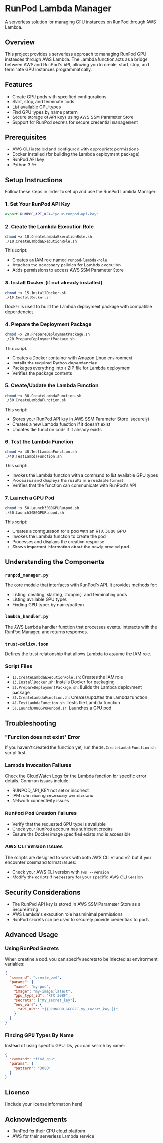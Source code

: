 # RunPod Lambda Manager

A serverless solution for managing GPU instances on RunPod through AWS Lambda.

## Overview

This project provides a serverless approach to managing RunPod GPU instances through AWS Lambda. The Lambda function acts as a bridge between AWS and RunPod's API, allowing you to create, start, stop, and terminate GPU instances programmatically.

## Features

- Create GPU pods with specified configurations
- Start, stop, and terminate pods
- List available GPU types
- Find GPU types by name pattern
- Secure storage of API keys using AWS SSM Parameter Store
- Support for RunPod secrets for secure credential management

## Prerequisites

- AWS CLI installed and configured with appropriate permissions
- Docker installed (for building the Lambda deployment package)
- RunPod API key
- Python 3.9+

## Setup Instructions

Follow these steps in order to set up and use the RunPod Lambda Manager:

### 1. Set Your RunPod API Key

```bash
export RUNPOD_API_KEY="your-runpod-api-key"
```

### 2. Create the Lambda Execution Role

```bash
chmod +x 10.CreateLambdaExecutionRole.sh
./10.CreateLambdaExecutionRole.sh
```

This script:
- Creates an IAM role named `runpod-lambda-role`
- Attaches the necessary policies for Lambda execution
- Adds permissions to access AWS SSM Parameter Store

### 3. Install Docker (if not already installed)

```bash
chmod +x 15.InstallDocker.sh
./15.InstallDocker.sh
```

Docker is used to build the Lambda deployment package with compatible dependencies.

### 4. Prepare the Deployment Package

```bash
chmod +x 20.PrepareDeploymentPackage.sh
./20.PrepareDeploymentPackage.sh
```

This script:
- Creates a Docker container with Amazon Linux environment
- Installs the required Python dependencies
- Packages everything into a ZIP file for Lambda deployment
- Verifies the package contents

### 5. Create/Update the Lambda Function

```bash
chmod +x 30.CreateLambdaFunction.sh
./30.CreateLambdaFunction.sh
```

This script:
- Stores your RunPod API key in AWS SSM Parameter Store (securely)
- Creates a new Lambda function if it doesn't exist
- Updates the function code if it already exists

### 6. Test the Lambda Function

```bash
chmod +x 40.TestLambdaFunction.sh
./40.TestLambdaFunction.sh
```

This script:
- Invokes the Lambda function with a command to list available GPU types
- Processes and displays the results in a readable format
- Verifies that the function can communicate with RunPod's API

### 7. Launch a GPU Pod

```bash
chmod +x 50.Launch3080GPURunpod.sh
./50.Launch3080GPURunpod.sh
```

This script:
- Creates a configuration for a pod with an RTX 3080 GPU
- Invokes the Lambda function to create the pod
- Processes and displays the creation response
- Shows important information about the newly created pod

## Understanding the Components

### `runpod_manager.py`

The core module that interfaces with RunPod's API. It provides methods for:
- Listing, creating, starting, stopping, and terminating pods
- Listing available GPU types
- Finding GPU types by name/pattern

### `lambda_handler.py`

The AWS Lambda handler function that processes events, interacts with the RunPod Manager, and returns responses.

### `trust-policy.json`

Defines the trust relationship that allows Lambda to assume the IAM role.

### Script Files

- `10.CreateLambdaExecutionRole.sh`: Creates the IAM role
- `15.InstallDocker.sh`: Installs Docker for packaging
- `20.PrepareDeploymentPackage.sh`: Builds the Lambda deployment package
- `30.CreateLambdaFunction.sh`: Creates/updates the Lambda function
- `40.TestLambdaFunction.sh`: Tests the Lambda function
- `50.Launch3080GPURunpod.sh`: Launches a GPU pod

## Troubleshooting

### "Function does not exist" Error

If you haven't created the function yet, run the `30.CreateLambdaFunction.sh` script first.

### Lambda Invocation Failures

Check the CloudWatch Logs for the Lambda function for specific error details. Common issues include:
- RUNPOD_API_KEY not set or incorrect
- IAM role missing necessary permissions
- Network connectivity issues

### RunPod Pod Creation Failures

- Verify that the requested GPU type is available
- Check your RunPod account has sufficient credits
- Ensure the Docker image specified exists and is accessible

### AWS CLI Version Issues

The scripts are designed to work with both AWS CLI v1 and v2, but if you encounter command format issues:
- Check your AWS CLI version with `aws --version`
- Modify the scripts if necessary for your specific AWS CLI version

## Security Considerations

- The RunPod API key is stored in AWS SSM Parameter Store as a SecureString
- AWS Lambda's execution role has minimal permissions
- RunPod secrets can be used to securely provide credentials to pods

## Advanced Usage

### Using RunPod Secrets

When creating a pod, you can specify secrets to be injected as environment variables:

```json
{
  "command": "create_pod",
  "params": {
    "name": "my-pod",
    "image": "my-image:latest",
    "gpu_type_id": "RTX 3080",
    "secrets": ["my_secret_key"],
    "env_vars": {
      "API_KEY": "{{ RUNPOD_SECRET_my_secret_key }}"
    }
  }
}
```

### Finding GPU Types By Name

Instead of using specific GPU IDs, you can search by name:

```json
{
  "command": "find_gpu",
  "params": {
    "pattern": "3080"
  }
}
```

## License

[Include your license information here]

## Acknowledgements

- RunPod for their GPU cloud platform
- AWS for their serverless Lambda service
